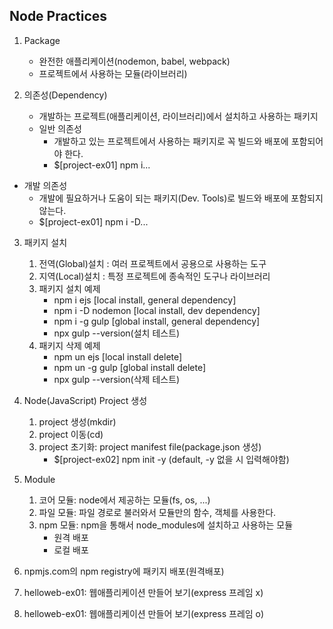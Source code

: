 ## Node Practices

1. Package
    - 완전한 애플리케이션(nodemon, babel, webpack)
    - 프로젝트에서 사용하는 모듈(라이브러리)

2. 의존성(Dependency)
    - 개발하는 프로젝트(애플리케이션, 라이브러리)에서 설치하고 사용하는 패키지
    - 일반 의존성
        - 개발하고 있는 프로젝트에서 사용하는 패키지로 꼭 빌드와 배포에 포함되어야 한다.
        - $[project-ex01] npm i...

- 개발 의존성
    - 개발에 필요하거나 도움이 되는 패키지(Dev. Tools)로 빌드와 배포에 포함되지 않는다.
    - $[project-ex01] npm i -D...

3. 패키지 설치
    1. 전역(Global)설치 : 여러 프로젝트에서 공용으로 사용하는 도구
    2. 지역(Local)설치 : 특정 프로젝트에 종속적인 도구나 라이브러리
    3. 패키지 설치 예제
        - npm i ejs [local install, general dependency]
        - npm i -D nodemon [local install, dev dependency]
        - npm i -g gulp [global install, general dependency]
        - npx gulp --version(설치 테스트)
    4. 패키지 삭제 예제
        - npm un ejs [local install delete]
        - npm un -g gulp [global install delete]
        - npx gulp --version(삭제 테스트)

4. Node(JavaScript) Project 생성
    1. project 생성(mkdir)
    2. project 이동(cd)
    3. project 초기화: project manifest file(package.json 생성)
        - $[project-ex02] npm init -y (default, -y 없을 시 입력해야함)


5. Module
    1. 코어 모듈: node에서 제공하는 모듈(fs, os, ...)
    2. 파일 모듈: 파일 경로로 불러와서 모듈만의 함수, 객체를 사용한다.
    3. npm 모듈: npm을 통해서 node_modules에 설치하고 사용하는 모듈
        - 원격 배포
        - 로컬 배포

6. npmjs.com의 npm registry에 패키지 배포(원격배포)

7. helloweb-ex01: 웹애플리케이션 만들어 보기(express 프레임 x)
8. helloweb-ex01: 웹애플리케이션 만들어 보기(express 프레임 o)